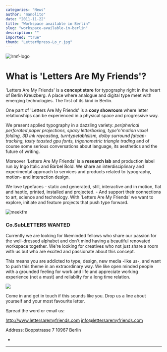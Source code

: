 ```yaml
---
categories: "News"
author: "manolito"
date: "2011-11-22"
title: "Workspace available in Berlin"
slug: "workspace-available-in-berlin"
description: ""
imported: "true"
thumb: "LetterMpress-Lo_r.jpg"
---
```



![lrmf-logo](LetterMpress-Lo_r.jpg) 

#  What is 'Letters Are My Friends'?
'Letters Are My Friends' is a **concept store** for typography right in the heart of Berlin Kreuzberg. A place where analogue and digital type meet with emerging technologies. The first of its kind in Berlin.

One part of 'Letters Are My Friends' is a **cosy showroom** where letter relationships can be experienced in a physical space and progressive way.

We present applied typography in a dazzling variety: *peripherical perforated paper projections, spacy letterboxing, type'n'motion voxel folding, 3D ink raycasting, turntypetablelism, dolby surround fatcap-tracking, tasty toasted gpu fonts, trigonometric triangle trading* and of course some serious conversations about language, its aesthetics and the future of writing.

Moreover 'Letters Are My Friends' is a **research lab** and production label run by Ingo Italic and Bärbel Bold. We share an interdisciplinary and experimental approach to services and products related to typography, motion- and interaction design.

We love typefaces - static and generated, still, interactive and in motion, flat and haptic, printed, installed and projected. - And support their connections to art, science and technology. With 'Letters Are My Friends' we want to explore, initiate and feature projects that push type forward.

![meekfm](Meek-FM-05.jpg)

###  Co.SubLETTERS WANTED
Currently we are looking for likeminded fellows who share our passion for the well-dressed alphabet and don't mind having a beautiful renovated workspace together. We're looking for creatives who not just share a room with us but who are excited and passionate about this concept.

This means you are addicted to type, design, new media -like us-, and want to push this theme in an extraordinary way. We like open minded people with a grounded feeling for work and life and appreciate working experience (not a must) and reliabilty for a long time relation.

![](showroom-in-out.jpg) 

Come in and get in touch if this sounds like you. Drop us a line about yourself and your most favourite letter.

Spread the word or email us:

<http://www.lettersaremyfriends.com>
info@lettersaremyfriends.com

Address:
Boppstrasse 7
10967 Berlin


-

____


